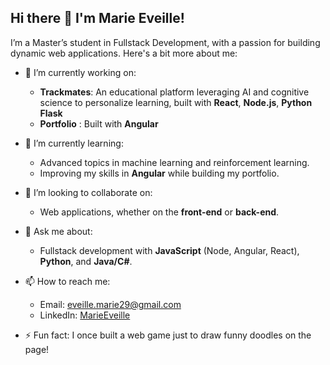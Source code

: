 ## Hi there 👋 I'm Marie Eveille!

I’m a Master’s student in Fullstack Development, with a passion for building dynamic web applications. Here's a bit more about me:

- 🔭 I’m currently working on:
  - **Trackmates**: An educational platform leveraging AI and cognitive science to personalize learning, built with **React**, **Node.js**, **Python Flask**
  - **Portfolio** : Built with **Angular**

- 🌱 I’m currently learning: 
  - Advanced topics in machine learning and reinforcement learning.
  - Improving my skills in **Angular** while building my portfolio.

- 👯 I’m looking to collaborate on:
  - Web applications, whether on the **front-end** or **back-end**.

- 💬 Ask me about:
  - Fullstack development with **JavaScript** (Node, Angular, React), **Python**, and **Java/C#**.

- 📫 How to reach me:
  - Email: [eveille.marie29@gmail.com](mailto:eveille.marie29@gmail.com)
  - LinkedIn: [MarieEveille](https://www.linkedin.com/in/marie-eveill%C3%A9-5401a0202/)

- ⚡ Fun fact: I once built a web game just to draw funny doodles on the page!

